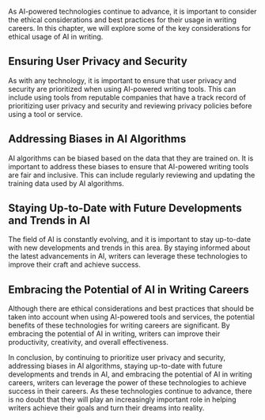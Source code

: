 
As AI-powered technologies continue to advance, it is important to consider the ethical considerations and best practices for their usage in writing careers. In this chapter, we will explore some of the key considerations for ethical usage of AI in writing.

Ensuring User Privacy and Security
----------------------------------

As with any technology, it is important to ensure that user privacy and security are prioritized when using AI-powered writing tools. This can include using tools from reputable companies that have a track record of prioritizing user privacy and security and reviewing privacy policies before using a tool or service.

Addressing Biases in AI Algorithms
----------------------------------

AI algorithms can be biased based on the data that they are trained on. It is important to address these biases to ensure that AI-powered writing tools are fair and inclusive. This can include regularly reviewing and updating the training data used by AI algorithms.

Staying Up-to-Date with Future Developments and Trends in AI
------------------------------------------------------------

The field of AI is constantly evolving, and it is important to stay up-to-date with new developments and trends in this area. By staying informed about the latest advancements in AI, writers can leverage these technologies to improve their craft and achieve success.

Embracing the Potential of AI in Writing Careers
------------------------------------------------

Although there are ethical considerations and best practices that should be taken into account when using AI-powered tools and services, the potential benefits of these technologies for writing careers are significant. By embracing the potential of AI in writing, writers can improve their productivity, creativity, and overall effectiveness.

In conclusion, by continuing to prioritize user privacy and security, addressing biases in AI algorithms, staying up-to-date with future developments and trends in AI, and embracing the potential of AI in writing careers, writers can leverage the power of these technologies to achieve success in their careers. As these technologies continue to advance, there is no doubt that they will play an increasingly important role in helping writers achieve their goals and turn their dreams into reality.
